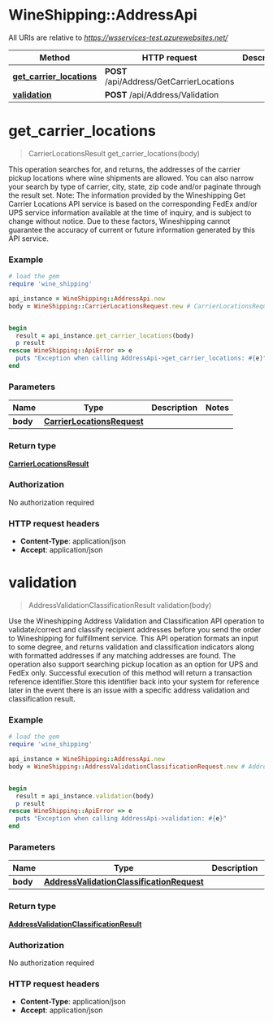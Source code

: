 # WineShipping::AddressApi

All URIs are relative to *https://wsservices-test.azurewebsites.net/*

Method | HTTP request | Description
------------- | ------------- | -------------
[**get_carrier_locations**](AddressApi.md#get_carrier_locations) | **POST** /api/Address/GetCarrierLocations | 
[**validation**](AddressApi.md#validation) | **POST** /api/Address/Validation | 

# **get_carrier_locations**
> CarrierLocationsResult get_carrier_locations(body)



This operation searches for, and returns, the addresses of the carrier pickup locations where wine shipments are allowed. You can also narrow your search by type of carrier, city, state, zip code and/or paginate through the result set.  Note: The information provided by the Wineshipping Get Carrier Locations API service is based on the corresponding FedEx and/or UPS service information available at the time of inquiry, and is subject to change without notice. Due to these factors, Wineshipping cannot guarantee the accuracy of current or future information generated by this API service.

### Example
```ruby
# load the gem
require 'wine_shipping'

api_instance = WineShipping::AddressApi.new
body = WineShipping::CarrierLocationsRequest.new # CarrierLocationsRequest | 


begin
  result = api_instance.get_carrier_locations(body)
  p result
rescue WineShipping::ApiError => e
  puts "Exception when calling AddressApi->get_carrier_locations: #{e}"
end
```

### Parameters

Name | Type | Description  | Notes
------------- | ------------- | ------------- | -------------
 **body** | [**CarrierLocationsRequest**](CarrierLocationsRequest.md)|  | 

### Return type

[**CarrierLocationsResult**](CarrierLocationsResult.md)

### Authorization

No authorization required

### HTTP request headers

 - **Content-Type**: application/json
 - **Accept**: application/json



# **validation**
> AddressValidationClassificationResult validation(body)



Use the Wineshipping Address Validation and Classification API operation to validate/correct and classify recipient addresses before you send the order to Wineshipping for fulfillment service. This API operation formats an input to some degree, and returns validation and classification indicators along with formatted addresses if any matching addresses are found. The operation also support searching pickup location as an option for UPS and FedEx only. Successful execution of this method will return a transaction reference identifier.Store this identifier back into your system for reference later in the event there is an issue with a specific address validation and classification result.

### Example
```ruby
# load the gem
require 'wine_shipping'

api_instance = WineShipping::AddressApi.new
body = WineShipping::AddressValidationClassificationRequest.new # AddressValidationClassificationRequest | 


begin
  result = api_instance.validation(body)
  p result
rescue WineShipping::ApiError => e
  puts "Exception when calling AddressApi->validation: #{e}"
end
```

### Parameters

Name | Type | Description  | Notes
------------- | ------------- | ------------- | -------------
 **body** | [**AddressValidationClassificationRequest**](AddressValidationClassificationRequest.md)|  | 

### Return type

[**AddressValidationClassificationResult**](AddressValidationClassificationResult.md)

### Authorization

No authorization required

### HTTP request headers

 - **Content-Type**: application/json
 - **Accept**: application/json



